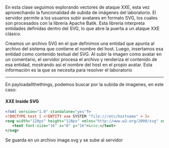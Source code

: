 En esta clase seguimos explorando vectores de ataque XXE, esta vez aprovechando la funcionalidad de subida de imágenes del laboratorio. El servidor permite a los usuarios subir avatares en formato SVG, los cuales son procesados con la librería Apache Batik. Esta librería interpreta entidades definidas dentro del SVG, lo que abre la puerta a un ataque XXE clásico.

Creamos un archivo SVG en el que definimos una entidad que apunta al archivo del sistema que contiene el nombre del host. Luego, insertamos esa entidad como contenido textual del SVG. Al subir la imagen como avatar en un comentario, el servidor procesa el archivo y renderiza el contenido de esa entidad, mostrando así el nombre del host en el propio avatar. Esta información es la que se necesita para resolver el laboratorio

-----

En payloadallthethings, podemos buscar por la subida de imagenes, en este caso:

#### XXE Inside SVG

```xml
<?xml version="1.0" standalone="yes"?>
<!DOCTYPE test [ <!ENTITY xxe SYSTEM "file:///etc/hostname" > ]>
<svg width="128px" height="128px" xmlns="http://www.w3.org/2000/svg" xmlns:xlink="http://www.w3.org/1999/xlink" version="1.1">
   <text font-size="16" x="0" y="16">&xxe;</text>
</svg>

```

Se guarda en un archivo image.svg y se sube al servidor

